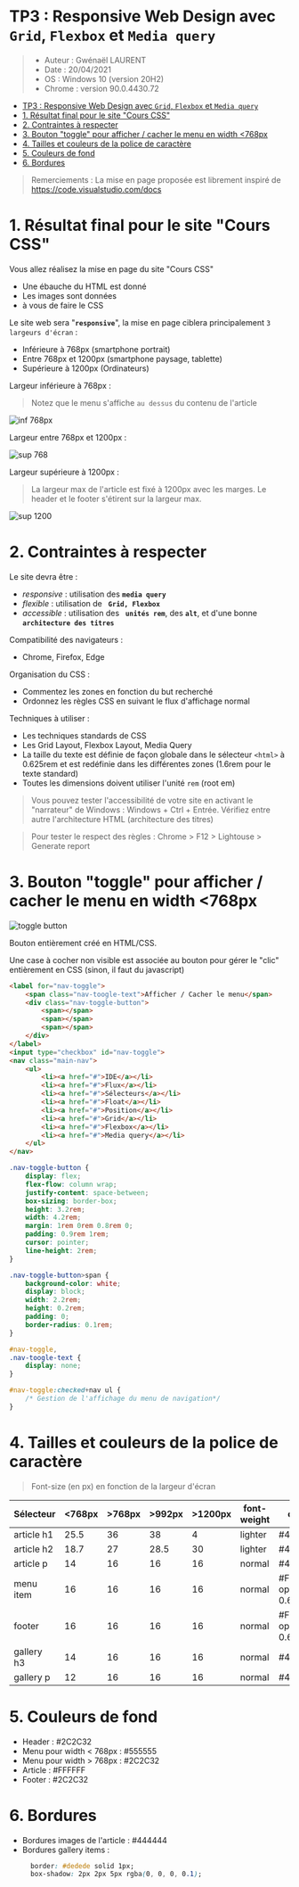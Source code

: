 # TP3 : Responsive Web Design avec ```Grid```, ```Flexbox``` et ```Media query```

> * Auteur : Gwénaël LAURENT
> * Date : 20/04/2021
> * OS : Windows 10 (version 20H2)
> * Chrome : version 90.0.4430.72

- [TP3 : Responsive Web Design avec ```Grid```, ```Flexbox``` et ```Media query```](#tp3--responsive-web-design-avec-grid-flexbox-et-media-query)
- [1. Résultat final pour le site "Cours CSS"](#1-résultat-final-pour-le-site-cours-css)
- [2. Contraintes à respecter](#2-contraintes-à-respecter)
- [3. Bouton "toggle" pour afficher / cacher le menu en width <768px](#3-bouton-toggle-pour-afficher--cacher-le-menu-en-width-768px)
- [4. Tailles et couleurs de la police de caractère](#4-tailles-et-couleurs-de-la-police-de-caractère)
- [5. Couleurs de fond](#5-couleurs-de-fond)
- [6. Bordures](#6-bordures)

> Remerciements : La mise en page proposée est librement inspiré de https://code.visualstudio.com/docs


# 1. Résultat final pour le site "Cours CSS"
Vous allez réalisez la mise en page du site "Cours CSS"
* Une ébauche du HTML est donné
* Les images sont données
* à vous de faire le CSS

Le site web sera "**```responsive```**", la mise en page ciblera principalement ```3 largeurs d'écran``` :
* Inférieure à 768px (smartphone portrait)
* Entre 768px et 1200px (smartphone paysage, tablette)
* Supérieure à 1200px (Ordinateurs) 

Largeur inférieure à 768px :

> Notez que le menu s'affiche ```au dessus``` du contenu de l'article

![inf 768px](img-travail/screen-smartphone.png)

Largeur entre 768px et 1200px :

![sup 768](img-travail/screen-tablette.png)

Largeur supérieure à 1200px :

> La largeur max de l'article est fixé à 1200px avec les marges. Le header et le footer s'étirent sur la largeur max.

![sup 1200](img-travail/screen-ordinateur.png)

# 2. Contraintes à respecter

Le site devra être :
* *responsive* : utilisation des **```media query```**
* *flexible* : utilisation de **``` Grid, Flexbox```**
* *accessible* : utilisation des **``` unités rem```**, des **```alt```**, et d'une bonne **```architecture des titres```**

Compatibilité des navigateurs :
* Chrome, Firefox, Edge

Organisation du CSS :
* Commentez les zones en fonction du but recherché
* Ordonnez les règles CSS en suivant le flux d'affichage normal


Techniques à utiliser :
* Les techniques standards de CSS
* Les Grid Layout, Flexbox Layout, Media Query
* La taille du texte est définie de façon globale dans le sélecteur ```<html>``` à 0.625rem et est redéfinie dans les différentes zones (1.6rem pour le texte standard)
* Toutes les dimensions doivent utiliser l'unité ```rem``` (root em)

> Vous pouvez tester l'accessibilité de votre site en activant le "narrateur" de Windows : Windows + Ctrl + Entrée. Vérifiez entre autre l'architecture HTML (architecture des titres)

> Pour tester le respect des règles : Chrome > F12 > Lightouse > Generate report


# 3. Bouton "toggle" pour afficher / cacher le menu en width <768px
![toggle button](img-travail/toggle-button.png)

Bouton entièrement créé en HTML/CSS.

Une case à cocher non visible est associée au bouton pour gérer le "clic" entièrement en CSS (sinon, il faut du javascript)

```html
<label for="nav-toggle">
    <span class="nav-toogle-text">Afficher / Cacher le menu</span>
    <div class="nav-toggle-button">
        <span></span>
        <span></span>
        <span></span>
    </div>
</label>
<input type="checkbox" id="nav-toggle">
<nav class="main-nav">
    <ul>
        <li><a href="#">IDE</a></li>
        <li><a href="#">Flux</a></li>
        <li><a href="#">Sélecteurs</a></li>
        <li><a href="#">Float</a></li>
        <li><a href="#">Position</a></li>
        <li><a href="#">Grid</a></li>
        <li><a href="#">Flexbox</a></li>
        <li><a href="#">Media query</a></li>
    </ul>
</nav>
```

```css
.nav-toggle-button {
    display: flex;
    flex-flow: column wrap;
    justify-content: space-between;
    box-sizing: border-box;
    height: 3.2rem;
    width: 4.2rem;
    margin: 1rem 0rem 0.8rem 0;
    padding: 0.9rem 1rem;
    cursor: pointer;
    line-height: 2rem;
}

.nav-toggle-button>span {
    background-color: white;
    display: block;
    width: 2.2rem;
    height: 0.2rem;
    padding: 0;
    border-radius: 0.1rem;
}

#nav-toggle,
.nav-toogle-text {
    display: none;
}

#nav-toggle:checked+nav ul {
    /* Gestion de l'affichage du menu de navigation*/
}
```


# 4. Tailles et couleurs de la police de caractère

> Font-size (en px) en fonction de la largeur d'écran

| Sélecteur  | <768px | >768px | >992px | >1200px | font-weight | color               |
|------------|--------|--------|--------|---------|-------------|---------------------|
| article h1 | 25.5   | 36     | 38     | 4       | lighter     | #444444             |
| article h2 | 18.7   | 27     | 28.5   | 30      | lighter     | #444444             |
| article p  | 14     | 16     | 16     | 16      | normal      | #444444             |
| menu item  | 16     | 16     | 16     | 16      | normal      | #FFFFFF opacity 0.6 |
| footer     | 16     | 16     | 16     | 16      | normal      | #FFFFFF opacity 0.6 |
| gallery h3 | 14     | 16     | 16     | 16      | normal      | #444444             |
| gallery p  | 12     | 16     | 16     | 16      | normal      | #444444             |


# 5. Couleurs de fond
* Header : #2C2C32
* Menu pour width < 768px : #555555
* Menu pour width > 768px : #2C2C32
* Article :  #FFFFFF
* Footer : #2C2C32


# 6. Bordures
* Bordures images de l'article : #444444
* Bordures gallery items :
  ```css
    border: #dedede solid 1px;
    box-shadow: 2px 2px 5px rgba(0, 0, 0, 0.1);
  ```
  